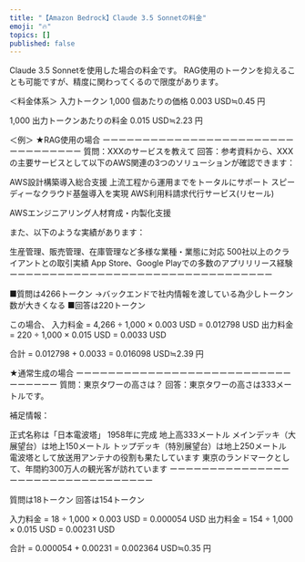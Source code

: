 ```yaml
---
title: "【Amazon Bedrock】Claude 3.5 Sonnetの料金"
emoji: "🔥"
topics: []
published: false
---
```


Claude 3.5 Sonnetを使用した場合の料金です。
RAG使用のトークンを抑えることも可能ですが、精度に関わってくるので限度があります。
 
＜料金体系＞
入力トークン 1,000 個あたりの価格
0.003 USD≒0.45 円
 
1,000 出力トークンあたりの料金
0.015 USD≒2.23 円
 
＜例＞
★RAG使用の場合
ーーーーーーーーーーーーーーーーーーーーーーーーーーーーーーーーー
質問：XXXのサービスを教えて
回答：参考資料から、XXXの主要サービスとして以下のAWS関連の3つのソリューションが確認できます：
 
AWS設計構築導入総合支援
上流工程から運用までをトータルにサポート
スピーディーなクラウド基盤導入を実現
AWS利用料請求代行サービス(リセール)
 
AWSエンジニアリング人材育成・内製化支援
 
また、以下のような実績があります：
 
生産管理、販売管理、在庫管理など多様な業種・業態に対応
500社以上のクライアントとの取引実績
App Store、Google Playでの多数のアプリリリース経験
ーーーーーーーーーーーーーーーーーーーーーーーーーーーーーーーーー
 
■質問は4266トークン
→バックエンドで社内情報を渡している為少しトークン数が大きくなる
■回答は220トークン
 
この場合、
入力料金 = 4,266 ÷ 1,000 × 0.003 USD = 0.012798 USD
出力料金 = 220 ÷ 1,000 × 0.015 USD = 0.0033 USD
 
合計 = 0.012798 + 0.0033 = 0.016098 USD≒2.39 円
 
 
★通常生成の場合
ーーーーーーーーーーーーーーーーーーーーーーーーーーーーーーーーー
質問：東京タワーの高さは？
回答：東京タワーの高さは333メートルです。
 
補足情報：
 
正式名称は「日本電波塔」
1958年に完成
地上高333メートル
メインデッキ（大展望台）は地上150メートル
トップデッキ（特別展望台）は地上250メートル
電波塔として放送用アンテナの役割も果たしています
東京のランドマークとして、年間約300万人の観光客が訪れています
ーーーーーーーーーーーーーーーーーーーーーーーーーーーーーーーーー
 
質問は18トークン
回答は154トークン
 
入力料金 = 18 ÷ 1,000 × 0.003 USD = 0.000054 USD
出力料金 = 154 ÷ 1,000 × 0.015 USD = 0.00231 USD
 
合計 = 0.000054 + 0.00231 = 0.002364 USD≒0.35 円